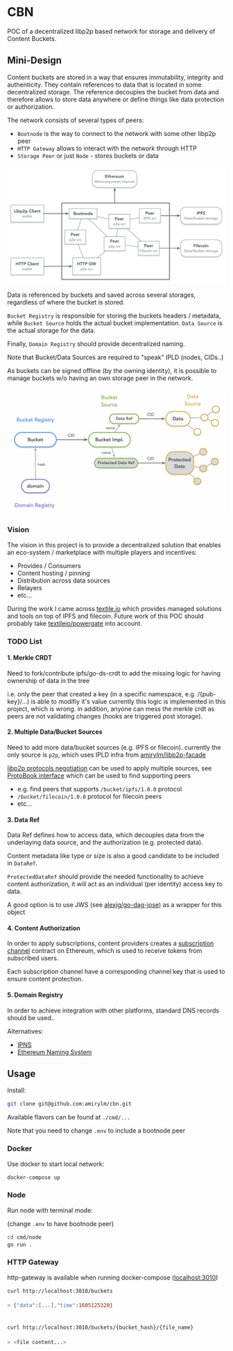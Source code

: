 # CBN

POC of a decentralized libp2p based network for storage and delivery of Content Buckets.

## Mini-Design

Content buckets are stored in a way that ensures immutability, integrity and authenticity.
They contain references to data that is located in some decentralized storage.
The reference decouples the bucket from data and therefore allows to store data anywhere 
or define things like data protection or authorization.

The network consists of several types of peers:
* `Bootnode` is the way to connect to the network with some other libp2p peer
* `HTTP Gateway` allows to interact with the network through HTTP
* `Storage Peer` or just `Node` - stores buckets or data

![](/assets/diagram.png)

Data is referenced by buckets and saved across several storages, regardless of where the bucket is stored.

`Bucket Registry` is responsible for storing the buckets headers / metadata, 
while `Bucket Source` holds the actual bucket implementation.
`Data Source` is the actual storage for the data.

Finally, `Domain Registry` should provide decentralized naming. 

Note that Bucket/Data Sources are required to "speak" IPLD (nodes, CIDs..)

As buckets can be signed offline (by the owning identity), 
it is possible to manage buckets w/o having an own storage peer in the network.

![](/assets/diagram-data.png)

### Vision

The vision in this project is to provide a decentralized solution 
that enables an eco-system / marketplace with multiple players and incentives: 
* Provides / Consumers
* Content hosting / pinning
* Distribution across data sources
* Relayers
* etc... 

During the work I came across [textile.io](https://textile.io/) 
which provides managed solutions and tools on top of IPFS and filecoin.
Future work of this POC should probably take [textileio/powergate](https://github.com/textileio/powergate) into account.

### TODO List

#### 1. Merkle CRDT

Need to fork/contribute ipfs/go-ds-crdt to add the missing logic for having ownership of data in the tree

i.e. only the peer that created a key (in a specific namespace, e.g. /{pub-key}/...) is able to modifiy it's value
currently this logic is implemented in this project, which is wrong.
in addition, anyone can mess the merkle crdt as peers are not validating changes (hooks are triggered post storage).

#### 2. Multiple Data/Bucket Sources

Need to add more data/bucket sources (e.g. IPFS or filecoin).
currently the only source is `p2p`, which uses IPLD infra from [amirylm/libp2p-facade](https://github.com/amirylm/libp2p-facade)

[libp2p protocols negotiation](https://docs.libp2p.io/concepts/protocols) can be used to apply multiple sources, 
see [ProtoBook interface](https://github.com/libp2p/go-libp2p-core/blob/a39b84ea2e340466d57fdb342c7d62f12957d972/peerstore/peerstore.go#L239)
which can be used to find supporting peers
 * e.g. find peers that supports `/bucket/ipfs/1.0.0` protocol
 * `/bucket/filecoin/1.0.0` protocol for filecoin peers
 * etc...

#### 3. Data Ref

Data Ref defines how to access data, which decouples data from the underlaying data source, 
and the authorization (e.g. protected data).

Content metadata like type or size is also a good candidate to be included in `DataRef`. 

`ProtectedDataRef` should provide the needed functionality to achieve content authorization, 
it will act as an individual (per identity) access key to data.

A good option is to use JWS (see [alexjg/go-dag-jose](https://github.com/alexjg/go-dag-jose)) 
as a wrapper for this object
   
#### 4. Content Authorization

In order to apply subscriptions, content providers creates a 
[subscription channel](https://github.com/amirylm/subscription-channel)
contract on Ethereum, which is used to receive tokens from subscribed users.

Each subscription channel have a corresponding channel key that is used to ensure content protection. 
   
#### 5. Domain Registry

In order to achieve integration with other platforms, standard DNS records should be used..

Alternatives:
* [IPNS](https://docs.ipfs.io/concepts/ipns/)
* [Ethereum Naming System](https://ens.domains/)


## Usage

Install: 

```bash
git clone git@github.com:amirylm/cbn.git
```

Available flavors can be found at `./cmd/...`

Note that you need to change `.env` to include a bootnode peer

### Docker

Use docker to start local network:

```bash
docker-compose up
```

### Node

Run node with terminal mode:

(change `.env` to have bootnode peer)

```bash
cd cmd/node
go run .
```

### HTTP Gateway

http-gateway is available when running docker-compose ([localhost:3010](http://localhost:3010)) 

```bash
curl http://localhost:3010/buckets

> {"data":[...],"time":1605125320}


curl http://localhost:3010/buckets/{bucket_hash}/{file_name}

> <file content...>
``` 

